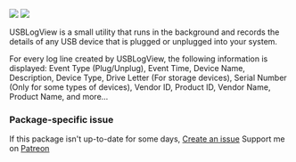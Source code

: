 [![](https://img.shields.io/chocolatey/v/usblogview?color=green&label=usblogview)](https://chocolatey.org/packages/usblogview) [![](https://img.shields.io/chocolatey/dt/usblogview)](https://chocolatey.org/packages/usblogview)

USBLogView is a small utility that runs in the background and records the details of any USB device 
that is plugged or unplugged into your system.

For every log line created by USBLogView, the following information is displayed: Event Type 
(Plug/Unplug), Event Time, Device Name, Description, Device Type, Drive Letter (For storage 
devices), Serial Number (Only for some types of devices), Vendor ID, Product ID, Vendor Name, 
Product Name, and more...

### Package-specific issue
If this package isn't up-to-date for some days, [Create an issue](https://github.com/tunisiano187/chocolatey-packages/issues/new)
Support me on [Patreon](https://www.patreon.com/bePatron?u=39585820)